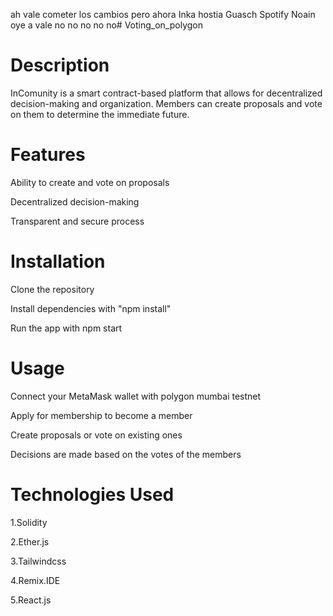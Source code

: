  ah vale cometer los cambios pero ahora Inka hostia Guasch Spotify Noain oye a vale no no no no no# Voting_on_polygon

# Description
InComunity is a smart contract-based platform that allows for decentralized decision-making and organization. Members can create proposals and vote on them to determine the immediate future.
# Features

Ability to create and vote on proposals

Decentralized decision-making

Transparent and secure process

# Installation

Clone the repository

Install dependencies with "npm install"

Run the app with npm start

# Usage

Connect your MetaMask wallet with polygon mumbai testnet

Apply for membership to become a member

Create proposals or vote on existing ones

Decisions are made based on the votes of the members

# Technologies Used

1.Solidity

2.Ether.js

3.Tailwindcss

4.Remix.IDE

5.React.js

